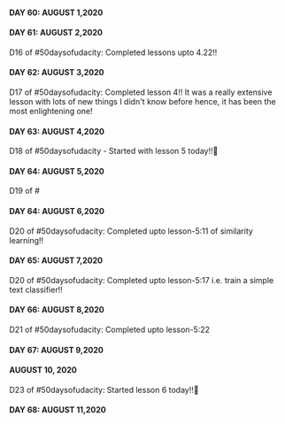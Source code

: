 #### DAY 60: AUGUST 1,2020

#### DAY 61: AUGUST 2,2020 

D16 of #50daysofudacity: Completed lessons upto 4.22!!

#### DAY 62: AUGUST 3,2020 

D17 of #50daysofudacity: Completed lesson 4!! It was a really extensive lesson with lots of new things I didn't know before hence, it has been the most enlightening one!

#### DAY 63: AUGUST 4,2020 

D18 of #50daysofudacity - Started with lesson 5 today!!:tada:

#### DAY 64: AUGUST 5,2020 

D19 of #

#### DAY 64: AUGUST 6,2020 

D20 of #50daysofudacity: Completed upto lesson-5:11 of similarity learning!! 

#### DAY 65: AUGUST 7,2020 

D20 of #50daysofudacity: Completed upto lesson-5:17 i.e. train a simple text classifier!! 

#### DAY 66: AUGUST 8,2020 

D21 of #50daysofudacity: Completed upto lesson-5:22

#### DAY 67: AUGUST 9,2020 



#### AUGUST 10, 2020

D23 of #50daysofudacity: Started lesson 6 today!!:tada:  

#### DAY 68: AUGUST 11,2020 

